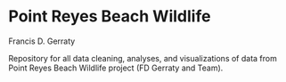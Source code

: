 # Point Reyes Beach Wildlife

Francis D. Gerraty

Repository for all data cleaning, analyses, and visualizations of data from Point Reyes Beach Wildlife project (FD Gerraty and Team).
